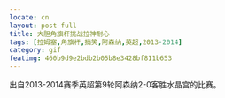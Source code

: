 ```yaml
---
locate: cn
layout: post-full
title: 大胆角旗杆挑战拉神耐心
tags: [拉姆塞,角旗杆,搞笑,阿森纳,英超,2013-2014]
category: gif
featimg: 460b9d9e2bdb2b05b8e3428bf811b653
---
```


出自2013-2014赛季英超第9轮阿森纳2-0客胜水晶宫的比赛。